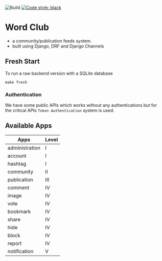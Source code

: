 ![Build](https://github.com/word-club/backend/actions/workflows/ci.yml/badge.svg?branch=main)
[![Code style: black](https://img.shields.io/badge/code%20style-black-000000.svg)](https://github.com/psf/black)

# Word Club
- a community/publication feeds system.
- built using Django, DRF and Django Channels

## Fresh Start
To run a raw backend version with a SQLite database
```shell script
make fresh
```

### Authentication

We have some public APIs which works without any authentications but for the critical APIs `Token Authentication` system is used.

## Available Apps

| Apps           | Level |
| -------------- | ----- |
| administration | I     |
| account        | I     |
| hashtag        | I     |
| community      | II    |
| publication    | III   |
| comment        | IV    |
| image          | IV    |
| vote           | IV    |
| bookmark       | IV    |
| share          | IV    |
| hide           | IV    |
| block          | IV    |
| report         | IV    |
| notification   | V     |